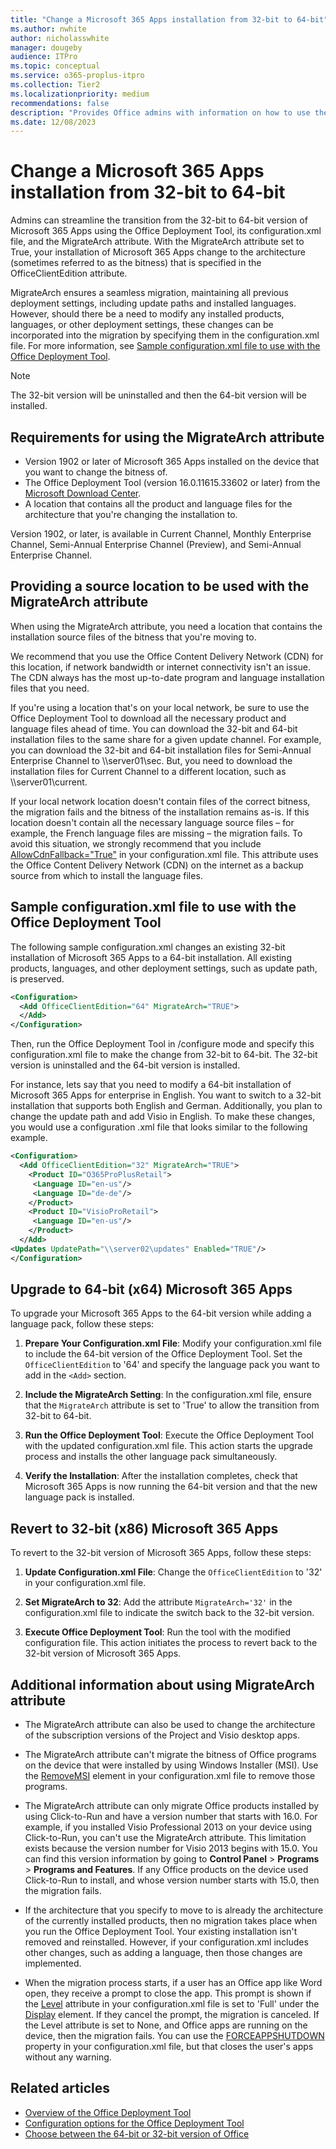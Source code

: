 ```yaml
---
title: "Change a Microsoft 365 Apps installation from 32-bit to 64-bit"
ms.author: nwhite
author: nicholasswhite
manager: dougeby
audience: ITPro
ms.topic: conceptual
ms.service: o365-proplus-itpro
ms.collection: Tier2
ms.localizationpriority: medium
recommendations: false
description: "Provides Office admins with information on how to use the MigrateArch attribute to change the bitness of an existing installation of Microsoft 365 Apps, such as from 32-bit to 64-bit."
ms.date: 12/08/2023
---
```


# Change a Microsoft 365 Apps installation from 32-bit to 64-bit

Admins can streamline the transition from the 32-bit to 64-bit version of Microsoft 365 Apps using the Office Deployment Tool, its configuration.xml file, and the MigrateArch attribute. With the MigrateArch attribute set to True, your installation of Microsoft 365 Apps change to the architecture (sometimes referred to as the bitness) that is specified in the OfficeClientEdition attribute.

MigrateArch ensures a seamless migration, maintaining all previous deployment settings, including update paths and installed languages. However, should there be a need to modify any installed products, languages, or other deployment settings, these changes can be incorporated into the migration by specifying them in the configuration.xml file. For more information, see [Sample configuration.xml file to use with the Office Deployment Tool](#sample-configurationxml-file-to-use-with-the-office-deployment-tool).

> [!NOTE]
> The 32-bit version will be uninstalled and then the 64-bit version will be installed.

## Requirements for using the MigrateArch attribute

- Version 1902 or later of Microsoft 365 Apps installed on the device that you want to change the bitness of.
- The Office Deployment Tool (version 16.0.11615.33602 or later) from the [Microsoft Download Center](https://www.microsoft.com/download/details.aspx?id=49117).
- A location that contains all the product and language files for the architecture that you're changing the installation to.

Version 1902, or later, is available in Current Channel, Monthly Enterprise Channel, Semi-Annual Enterprise Channel (Preview), and Semi-Annual Enterprise Channel.

## Providing a source location to be used with the MigrateArch attribute

When using the MigrateArch attribute, you need a location that contains the installation source files of the bitness that you're moving to.

We recommend that you use the Office Content Delivery Network (CDN) for this location, if network bandwidth or internet connectivity isn't an issue. The CDN  always has the most up-to-date program and language installation files that you need.

If you're using a location that's on your local network, be sure to use the Office Deployment Tool to download all the necessary product and language files ahead of time. You can download the 32-bit and 64-bit installation files to the same share for a given update channel. For example, you can download the 32-bit and 64-bit installation files for Semi-Annual Enterprise Channel to \\\\server01\\sec. But, you need to download the installation files for Current Channel to a different location, such as \\\\server01\\current.

If your local network location doesn't contain files of the correct bitness, the migration fails and the bitness of the installation remains as-is. If this location doesn't contain all the necessary language source files – for example, the French language files are missing – the migration fails. To avoid this situation, we strongly recommend that you include [AllowCdnFallback="True"](office-deployment-tool-configuration-options.md#allowcdnfallback-attribute-part-of-add-element) in your configuration.xml file. This attribute uses the Office Content Delivery Network (CDN) on the internet as a backup source from which to install the language files.

## Sample configuration.xml file to use with the Office Deployment Tool

The following sample configuration.xml changes an existing 32-bit installation of Microsoft 365 Apps to a 64-bit installation. All existing products, languages, and other deployment settings, such as update path, is preserved.

```xml
<Configuration>
  <Add OfficeClientEdition="64" MigrateArch="TRUE">
  </Add>
</Configuration>
```

Then, run the Office Deployment Tool in /configure mode and specify this configuration.xml file to make the change from 32-bit to 64-bit. The 32-bit version is uninstalled and the 64-bit version is installed.

For instance, lets say that you need to modify a 64-bit installation of Microsoft 365 Apps for enterprise in English. You want to switch to a 32-bit installation that supports both English and German. Additionally, you plan to change the update path and add Visio in English. To make these changes, you would use a configuration .xml file that looks similar to the following example.

```xml
<Configuration>
  <Add OfficeClientEdition="32" MigrateArch="TRUE">
    <Product ID="O365ProPlusRetail">
     <Language ID="en-us"/>
     <Language ID="de-de"/>
    </Product>
    <Product ID="VisioProRetail">
     <Language ID="en-us"/>
    </Product>
  </Add>
<Updates UpdatePath="\\server02\updates" Enabled="TRUE"/>
</Configuration>
```

## Upgrade to 64-bit (x64) Microsoft 365 Apps

To upgrade your Microsoft 365 Apps to the 64-bit version while adding a language pack, follow these steps:

1. **Prepare Your Configuration.xml File**: Modify your configuration.xml file to include the 64-bit version of the Office Deployment Tool. Set the `OfficeClientEdition` to '64' and specify the language pack you want to add in the `<Add>` section.

2. **Include the MigrateArch Setting**: In the configuration.xml file, ensure that the `MigrateArch` attribute is set to 'True' to allow the transition from 32-bit to 64-bit.

3. **Run the Office Deployment Tool**: Execute the Office Deployment Tool with the updated configuration.xml file. This action starts the upgrade process and installs the other language pack simultaneously.

4. **Verify the Installation**: After the installation completes, check that Microsoft 365 Apps is now running the 64-bit version and that the new language pack is installed.

## Revert to 32-bit (x86) Microsoft 365 Apps

To revert to the 32-bit version of Microsoft 365 Apps, follow these steps:

1. **Update Configuration.xml File**: Change the `OfficeClientEdition` to '32' in your configuration.xml file.

2. **Set MigrateArch to 32**: Add the attribute `MigrateArch='32'` in the configuration.xml file to indicate the switch back to the 32-bit version.

3. **Execute Office Deployment Tool**: Run the tool with the modified configuration file. This action initiates the process to revert back to the 32-bit version of Microsoft 365 Apps.

## Additional information about using MigrateArch attribute

- The MigrateArch attribute can also be used to change the architecture of the subscription versions of the Project and Visio desktop apps.

- The MigrateArch attribute can't migrate the bitness of Office programs on the device that were installed by using Windows Installer (MSI). Use the [RemoveMSI](upgrade-from-msi-version.md) element in your configuration.xml file to remove those programs.

- The MigrateArch attribute can only migrate Office products installed by using Click-to-Run and have a version number that starts with 16.0. For example, if you installed Visio Professional 2013 on your device using Click-to-Run, you can't use the MigrateArch attribute. This limitation exists because the version number for Visio 2013 begins with 15.0. You can find this version information by going to **Control Panel** > **Programs** > **Programs and Features**. If any Office products on the device used Click-to-Run to install, and whose version number starts with 15.0, then the migration fails.

- If the architecture that you specify to move to is already the architecture of the currently installed products, then no migration takes place when you run the Office Deployment Tool. Your existing installation isn't removed and reinstalled. However, if your configuration.xml includes other changes, such as adding a language, then those changes are implemented.

- When the migration process starts, if a user has an Office app like Word open, they receive a prompt to close the app. This prompt is shown if the [Level](office-deployment-tool-configuration-options.md#level-attribute-part-of-display-element) attribute in your configuration.xml file is set to 'Full' under the [Display](office-deployment-tool-configuration-options.md#display-element) element. If they cancel the prompt, the migration is canceled. If the Level attribute is set to None, and Office apps are running on the device, then the migration fails. You can use the [FORCEAPPSHUTDOWN](office-deployment-tool-configuration-options.md#forceappshutdown-property-part-of-property-element) property in your configuration.xml file, but that closes the user's apps without any warning.

## Related articles

- [Overview of the Office Deployment Tool](overview-office-deployment-tool.md)
- [Configuration options for the Office Deployment Tool](office-deployment-tool-configuration-options.md)
- [Choose between the 64-bit or 32-bit version of Office](https://support.microsoft.com/office/2dee7807-8f95-4d0c-b5fe-6c6f49b8d261)
